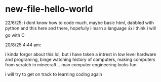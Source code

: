 # new-file-hello-world

22/6/25:
i dont know how to code much, maybe basic html, dabbled with python and this here and there, hopefully i learn a language 👍
i think i will go with C

20/8/25 4:44 am:

i kinda forgor about this lol, but i have taken a intrest in low level hardware and programing, binge watching history of computers, making computers from scratch in minecraft... man computer engineering looks fun

i will try to get on track to learning coding again 
